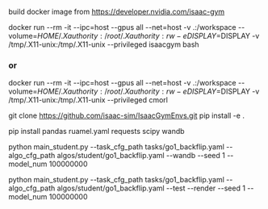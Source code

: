 build docker image from https://developer.nvidia.com/isaac-gym

docker run --rm -it --ipc=host --gpus all --net=host -v .:/workspace --volume=$HOME/.Xauthority:/root/.Xauthority:rw -e DISPLAY=$DISPLAY -v /tmp/.X11-unix:/tmp/.X11-unix --privileged isaacgym bash

### or

docker run --rm -it --ipc=host --gpus all --net=host -v .:/workspace --volume=$HOME/.Xauthority:/root/.Xauthority:rw -e DISPLAY=$DISPLAY -v /tmp/.X11-unix:/tmp/.X11-unix --privileged cmorl

git clone https://github.com/isaac-sim/IsaacGymEnvs.git
pip install -e .

pip install pandas ruamel.yaml requests scipy wandb


python main_student.py --task_cfg_path tasks/go1_backflip.yaml --algo_cfg_path algos/student/go1_backflip.yaml --wandb --seed 1 --model_num 100000000

python main_student.py --task_cfg_path tasks/go1_backflip.yaml --algo_cfg_path algos/student/go1_backflip.yaml --test --render --seed 1 --model_num 100000000

